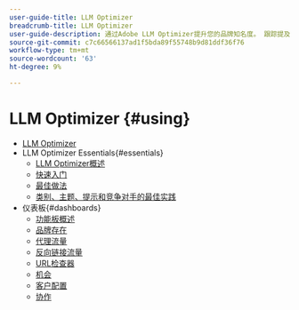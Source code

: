 ```yaml
---
user-guide-title: LLM Optimizer
breadcrumb-title: LLM Optimizer
user-guide-description: 通过Adobe LLM Optimizer提升您的品牌知名度。 跟踪提及次数、揭示见解并主导人工智能驱动的搜索。 掌控您的可见性 — 立即开始优化！
source-git-commit: c7c66566137ad1f5bda89f55748b9d81ddf36f76
workflow-type: tm+mt
source-wordcount: '63'
ht-degree: 9%

---
```



# LLM Optimizer {#using}

+ [LLM Optimizer](/help/home.md)
+ LLM Optimizer Essentials{#essentials}
   + [LLM Optimizer概述](/help/overview/overview.md)
   + [快速入门](/help/overview/quick-start.md)
   + [最佳做法](/help/tutorials/best-practices.md)
   + [类别、主题、提示和竞争对手的最佳实践](/help/overview/best-practices-topics-prompts.md)
+ 仪表板{#dashboards}
   + [功能板概述](/help/dashboards/dashboards-overview.md)
   + [品牌存在](/help/dashboards/brand-presence.md)
   + [代理流量](/help/dashboards/agentic-traffic.md)
   + [反向链接流量](/help/dashboards/referral-traffic.md)
   + [URL检查器](/help/dashboards/url-inspector.md)
   + [机会](/help/dashboards/opportunities.md)
   + [客户配置](/help/dashboards/customer-configuration.md)
   + [协作](/help/dashboards/collaboration.md)
